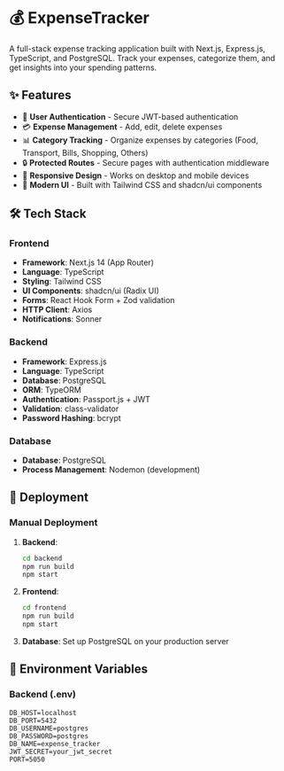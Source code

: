 # 💰 ExpenseTracker

A full-stack expense tracking application built with Next.js, Express.js, TypeScript, and PostgreSQL. Track your expenses, categorize them, and get insights into your spending patterns.


## ✨ Features

- 🔐 **User Authentication** - Secure JWT-based authentication
- 💳 **Expense Management** - Add, edit, delete expenses
- 📊 **Category Tracking** - Organize expenses by categories (Food, Transport, Bills, Shopping, Others)
- 🔒 **Protected Routes** - Secure pages with authentication middleware
- 📱 **Responsive Design** - Works on desktop and mobile devices
- 🎨 **Modern UI** - Built with Tailwind CSS and shadcn/ui components

## 🛠️ Tech Stack

### Frontend
- **Framework**: Next.js 14 (App Router)
- **Language**: TypeScript
- **Styling**: Tailwind CSS
- **UI Components**: shadcn/ui (Radix UI)
- **Forms**: React Hook Form + Zod validation
- **HTTP Client**: Axios
- **Notifications**: Sonner

### Backend
- **Framework**: Express.js
- **Language**: TypeScript
- **Database**: PostgreSQL
- **ORM**: TypeORM
- **Authentication**: Passport.js + JWT
- **Validation**: class-validator
- **Password Hashing**: bcrypt

### Database 
- **Database**: PostgreSQL
- **Process Management**: Nodemon (development)


## 🚀 Deployment


### Manual Deployment

1. **Backend**:
   ```bash
   cd backend
   npm run build
   npm start
   ```

2. **Frontend**:
   ```bash
   cd frontend
   npm run build
   npm start
   ```

3. **Database**: Set up PostgreSQL on your production server

## 📝 Environment Variables

### Backend (.env)
```env
DB_HOST=localhost
DB_PORT=5432
DB_USERNAME=postgres
DB_PASSWORD=postgres
DB_NAME=expense_tracker
JWT_SECRET=your_jwt_secret
PORT=5050
```

